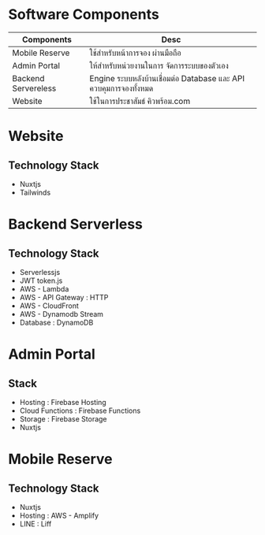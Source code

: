 

# Software Components

| Components          | Desc                                                         |
| ------------------- | ------------------------------------------------------------ |
| Mobile Reserve      | ใช้สำหรับหน้าการจอง ผ่านมือถือ                                      |
| Admin Portal        | ให้สำหรับหน่วยงานในการ จัดการระบบของตัวเอง                         |
| Backend Servereless | Engine ระบบหลังบ้านเชื่อมต่อ   Database  และ API ควบคุมการจองทั้งหมด |
| Website             | ใช้ในการประชาสัมธ์ คิวพร้อม.com                                   |


# Website   

## Technology Stack  
- Nuxtjs
- Tailwinds
  


#  Backend Serverless 

## Technology Stack

- Serverlessjs
- JWT token.js
- AWS - Lambda
- AWS - API Gateway : HTTP
- AWS - CloudFront
- AWS - Dynamodb Stream
- Database : DynamoDB



#  Admin Portal 

## Stack

- Hosting :  Firebase Hosting
- Cloud Functions : Firebase Functions
- Storage : Firebase Storage
- Nuxtjs


# Mobile Reserve   

## Technology Stack

- Nuxtjs
- Hosting : AWS - Amplify 
- LINE :  Liff
